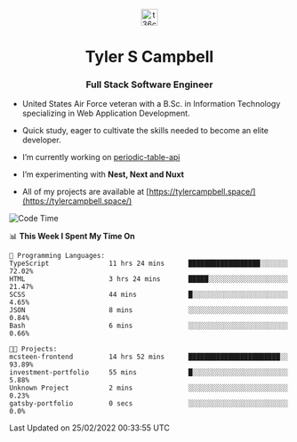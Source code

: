 <p align="center">
<a href="https://www.linkedin.com/in/t36campbell" target="blank"><img align="center" src="https://ik.imagekit.io/t36campbell/Portfolio/linkedin.png.original_m8bbGgPh6.png" alt="t36campbell" height="30" width="30" /></a>
</p>
<h1 align="center">Tyler S Campbell</h1>
<h3 align="center">Full Stack Software Engineer</h3>

* United States Air Force veteran with a B.Sc. in Information Technology specializing in Web Application Development. 

* Quick study, eager to cultivate the skills needed to become an elite developer.

* I’m currently working on [periodic-table-api](https://github.com/t36campbell/periodic-table-api)

* I’m experimenting with **Nest, Next and Nuxt**

* All of my projects are available at [https://tylercampbell.space/](https://tylercampbell.space/)

<!--START_SECTION:waka-->
![Code Time](http://img.shields.io/badge/Code%20Time-1%2C443%20hrs%2057%20mins-blue)

📊 **This Week I Spent My Time On** 

```text
💬 Programming Languages: 
TypeScript               11 hrs 24 mins      ██████████████████░░░░░░░   72.02% 
HTML                     3 hrs 24 mins       █████░░░░░░░░░░░░░░░░░░░░   21.47% 
SCSS                     44 mins             █░░░░░░░░░░░░░░░░░░░░░░░░   4.65% 
JSON                     8 mins              ░░░░░░░░░░░░░░░░░░░░░░░░░   0.84% 
Bash                     6 mins              ░░░░░░░░░░░░░░░░░░░░░░░░░   0.66%

🐱‍💻 Projects: 
mcsteen-frontend         14 hrs 52 mins      ███████████████████████░░   93.89% 
investment-portfolio     55 mins             █░░░░░░░░░░░░░░░░░░░░░░░░   5.88% 
Unknown Project          2 mins              ░░░░░░░░░░░░░░░░░░░░░░░░░   0.23% 
gatsby-portfolio         0 secs              ░░░░░░░░░░░░░░░░░░░░░░░░░   0.0%

```


 Last Updated on 25/02/2022 00:33:55 UTC
<!--END_SECTION:waka-->
